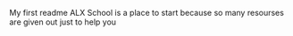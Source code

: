 My first readme ALX School is a place to start because so many resourses are given out just to help you
